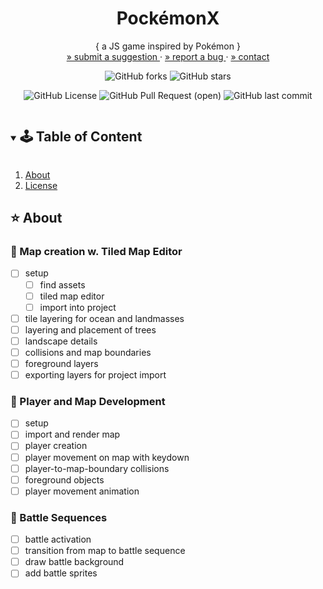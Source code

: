<!-- PROJECT SUMMARY -->
<p align="center">
  <h1 align="center">PockémonX</h1>

  <p align="center">
    { a JS game inspired by Pokémon }
    </br>
    <a href="https://github.com/pink-coffee-mug/pockemonX/issues"> » submit a suggestion </a>
    ·
    <a href="https://github.com/pink-coffee-mug/pockemonX/issues">» report a bug </a>
    ·
    <a href="https://github.com/pink-coffee-mug/pockemonX">» contact </a>
  </p>

  <div align="center">

![GitHub forks](https://img.shields.io/github/forks/pink-coffee-mug/pockemonX?style=social)
![GitHub stars](https://img.shields.io/github/stars/pink-coffee-mug/pockemonX?style=social)

![GitHub License](https://img.shields.io/github/license/pink-coffee-mug/pockemonX?color=yellow)
![GitHub Pull Request (open)](https://img.shields.io/github/issues-pr/pink-coffee-mug/pockemonX?color=hotpink)
![GitHub last commit](https://img.shields.io/github/last-commit/pink-coffee-mug/pockemonX?color=blue)

  </div>
</p>

<!-- TABLE OF CONTENT -->
<details open="open">
  <summary><h2 style="display: inline-block">🕹 Table of Content</h2></summary>
  <ol>
    <li>
      <a href="#about-the-project">About</a>
    </li>
    <!-- <li>
      <a href="#getting-started">Documentation</a>
      <ul>
        <li><a href="#getting-started">Getting Started</a></li>
        <li><a href="#overview">Content</a></li>
      </ul> -->
    </li>
    <li><a href="#license">License</a></li>
  </ol>
</details>

<!-- ABOUT THE PROJECT -->
## :star: About

### :pushpin: Map creation w. Tiled Map Editor

- [ ] setup
  - [ ] find assets
  - [ ] tiled map editor
  - [ ] import into project
- [ ] tile layering for ocean and landmasses
- [ ] layering and placement of trees
- [ ] landscape details
- [ ] collisions and map boundaries
- [ ] foreground layers
- [ ] exporting layers for project import

### :pushpin: Player and Map Development

- [ ] setup
- [ ] import and render map
- [ ] player creation
- [ ] player movement on map with keydown
- [ ] player-to-map-boundary collisions
- [ ] foreground objects
- [ ] player movement animation

### :pushpin: Battle Sequences

- [ ] battle activation
- [ ] transition from map to battle sequence
- [ ] draw battle background
- [ ] add battle sprites

<!-- CONTENT -->
<!-- ## :clipboard: Documentation -->

<!-- ### :green_apple: Getting Started

### :apple: Content

<!-- CONTRIBUTING -->
<!-- ## :sunflower: Contributing

Contributions are welcome! Follow these steps:
>
> 1. Fork the Project
> 2. Create your Branch (`git checkout -b my-branch`)
> 3. Commit your Changes (`git commit -m 'add my contribution'`)
> 4. Push to the Branch (`git push --set-upstream origin my-branch`)
> 5. Open a Pull Request -->

<!-- LICENSE -->
<!-- ## :pencil: License

This project is licensed under [MIT](https://opensource.org/licenses). -->

<!-- ACKNOWLEDGEMENTS -->
<!-- ## Acknowledgements -->

<!-- RESOURCES-->

[contributors-shield]: https://img.shields.io/github/contributors/github_username/repo.svg?style=for-the-badge
[contributors-url]: https://github.com/github_username/repo/graphs/contributors
[forks-shield]: https://img.shields.io/github/forks/github_username/repo.svg?style=for-the-badge
[forks-url]: https://github.com/github_username/repo/network/members
[stars-shield]: https://img.shields.io/github/stars/github_username/repo.svg?style=for-the-badge
[stars-url]: https://github.com/github_username/repo/stargazers
[issues-shield]: https://img.shields.io/github/issues/github_username/repo.svg?style=for-the-badge
[issues-url]: https://github.com/github_username/repo/issues
[license-shield]: https://img.shields.io/github/license/github_username/repo.svg?style=for-the-badge
[license-url]: https://github.com/github_username/repo/blob/master/LICENSE.txt
[GitHub Pull Request (open)]:https://img.shields.io/github/issues-pr/github_username/repo-name?color=blue
[GitHub last commit]:https://img.shields.io/github/last-commit/github_username/repo-name?color=pink

